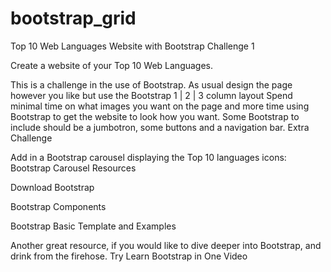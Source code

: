 # bootstrap_grid
Top 10 Web Languages Website with Bootstrap
Challenge 1

Create a website of your Top 10 Web Languages.

This is a challenge in the use of Bootstrap.
As usual design the page however you like but use the Bootstrap 1 | 2 | 3 column layout
Spend minimal time on what images you want on the page and more time using Bootstrap to get the website to look how you want.
Some Bootstrap to include should be a jumbotron, some buttons and a navigation bar.
Extra Challenge

Add in a Bootstrap carousel displaying the Top 10 languages icons: Bootstrap Carousel
Resources

Download Bootstrap

Bootstrap Components

Bootstrap Basic Template and Examples

Another great resource, if you would like to dive deeper into Bootstrap, and drink from the firehose. Try Learn Bootstrap in One Video
